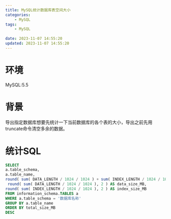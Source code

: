 ```yaml
---
title: MySQL统计数据库表空间大小
categories:
	- MySQL
tags: 
	- MySQL
	
date: 2023-11-07 14:55:20
updated: 2023-11-07 14:55:20
---
```

<!-- toc -->

# <span id="inline-blue">环境</span>
MySQL:5.5
# <span id="inline-blue">背景</span>
导出指定数据库想要先统计一下当前数据库的各个表的大小，导出之前先用truncate命令清空多余的数据。

# <span id="inline-blue">统计SQL</span>
```sql
SELECT
a.table_schema,
a.table_name,
round( sum( DATA_LENGTH / 1024 / 1024 ) + sum( INDEX_LENGTH / 1024 / 1024 ), 2 )  AS total_size_MB,
 round( sum( DATA_LENGTH / 1024 / 1024 ), 2 ) AS data_size_MB,
round( sum( INDEX_LENGTH / 1024 / 1024 ), 2 ) AS index_size_MB
FROM information_schema.TABLES a
WHERE a.table_schema = '数据库名称'
GROUP BY a.table_name
ORDER BY total_size_MB
DESC
```


